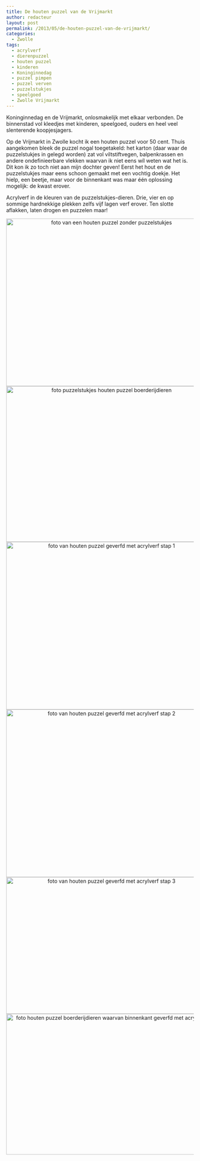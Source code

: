 ```yaml
---
title: De houten puzzel van de Vrijmarkt
author: redacteur
layout: post
permalink: /2013/05/de-houten-puzzel-van-de-vrijmarkt/
categories:
  - Zwolle
tags:
  - acrylverf
  - dierenpuzzel
  - houten puzzel
  - kinderen
  - Koninginnedag
  - puzzel pimpen
  - puzzel verven
  - puzzelstukjes
  - speelgoed
  - Zwolle Vrijmarkt
---
```

Koninginnedag en de Vrijmarkt, onlosmakelijk met elkaar verbonden. De binnenstad vol kleedjes met kinderen, speelgoed, ouders en heel veel slenterende koopjesjagers.

Op de Vrijmarkt in Zwolle kocht ik een houten puzzel voor 50 cent. Thuis aangekomen bleek de puzzel nogal toegetakeld: het karton (daar waar de puzzelstukjes in gelegd worden) zat vol viltstiftvegen, balpenkrassen en andere ondefinieerbare vlekken waarvan ik niet eens wíl weten wat het is. Dit kon ik zo toch niet aan mijn dochter geven! Eerst het hout en de puzzelstukjes maar eens schoon gemaakt met een vochtig doekje. Het hielp, een beetje, maar voor de binnenkant was maar één oplossing mogelijk: de kwast erover.

Acrylverf in de kleuren van de puzzelstukjes-dieren. Drie, vier en op sommige hardnekkige plekken zelfs vijf lagen verf erover. Ten slotte aflakken, laten drogen en puzzelen maar!

<p style="text-align: center;">
  <img class="aligncenter size-full wp-image-3599" alt="foto van een houten puzzel zonder puzzelstukjes" src="http://www.schildertuin.nl/wordpress/wp-content/uploads/2013/05/houten_puzzel-1.jpg" width="550" height="450" /> <img class="aligncenter size-full wp-image-3600" alt="foto puzzelstukjes houten puzzel boerderijdieren" src="http://www.schildertuin.nl/wordpress/wp-content/uploads/2013/05/houten_puzzel-2.jpg" width="550" height="418" /> <img class="aligncenter size-full wp-image-3601" alt="foto van houten puzzel geverfd met acrylverf stap 1" src="http://www.schildertuin.nl/wordpress/wp-content/uploads/2013/05/houten_puzzel-3.jpg" width="550" height="450" /> <img class="aligncenter size-full wp-image-3602" alt="foto van houten puzzel geverfd met acrylverf stap 2" src="http://www.schildertuin.nl/wordpress/wp-content/uploads/2013/05/houten_puzzel-4.jpg" width="550" height="450" /> <img class="aligncenter size-full wp-image-3603" alt="foto van houten puzzel geverfd met acrylverf stap 3" src="http://www.schildertuin.nl/wordpress/wp-content/uploads/2013/05/houten_puzzel-5.jpg" width="550" height="367" /> <img class="aligncenter size-full wp-image-3604" alt="foto houten puzzel boerderijdieren waarvan binnenkant geverfd met acrylverf" src="http://www.schildertuin.nl/wordpress/wp-content/uploads/2013/05/houten_puzzel-6.jpg" width="550" height="378" />
</p>